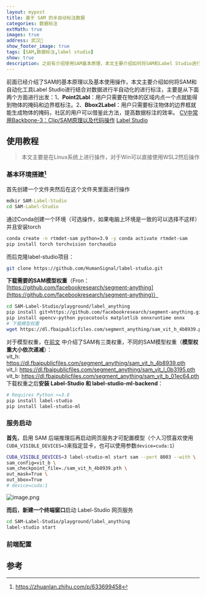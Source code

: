 ```yaml
---
layout: mypost
title: 基于 SAM 的半自动标注数据
categories: 数据标注
extMath: true
images: true
address: 武汉🏯
show_footer_image: true
tags: [SAM,数据标注,label studio]
show: true
description: 之前有介绍使用SAM基本原理，本文主要介绍如何将SAM和Label Studio进行结合半自动的对数据进行标注
---
```


前面已经介绍了SAM的基本原理以及基本使用操作，本文主要介绍如何将SAM和自动化工具Label Studio进行结合对数据进行半自动化的进行标注，主要是从下面两个方面进行出发：1、**Point2Labl**：用户只需要在物体的区域内点一个点就能得到物体的掩码和边界框标注。2、**Bbox2Label**：用户只需要标注物体的边界框就能生成物体的掩码，社区的用户可以借鉴此方法，提高数据标注的效率。
[CV中常用Backbone-3：Clip/SAM原理以及代码操作](2025-05-18-Clip-sam.md)
[Label Studio](https://github.com/HumanSignal/label-studio)
## 使用教程
> 本文主要是在Linux系统上进行操作，对于Win可以直接使用WSL2然后操作

### 基本环境搭建[^1]
首先创建一个文件夹然后在这个文件夹里面进行操作
```cmd
mdkir SAM-Label-Studio
cd SAM-Label-Studio
```
通过Conda创建一个环境（可选操作，如果电脑上环境是一致的可以选择不这样）并且安装torch
```bash
conda create -n rtmdet-sam python=3.9 -y conda activate rtmdet-sam
pip install torch torchvision torchaudio
```
而后克隆label-studio项目：
```bash
git clone https://github.com/HumanSignal/label-studio.git
```
**下载需要的SAM模型权重**（Fron：[https://github.com/facebookresearch/segment-anything](https://github.com/facebookresearch/segment-anything)）
```bash
cd SAM-Label-Studio/playground/label_anything
pip install git+https://github.com/facebookresearch/segment-anything.git
pip install opencv-python pycocotools matplotlib onnxruntime onnx
# 下载模型权重
wget https://dl.fbaipublicfiles.com/segment_anything/sam_vit_h_4b8939.pth
```
对于模型权重，在[前文](./2025-05-18-Clip-sam.md) 中介绍了SAM有三类权重，不同的SAM模型权重（**模型权重大小依次递减**）：  
vit_h: https://dl.fbaipublicfiles.com/segment_anything/sam_vit_h_4b8939.pth  
vit_l: https://dl.fbaipublicfiles.com/segment_anything/sam_vit_l_0b3195.pth  
vit_b: https://dl.fbaipublicfiles.com/segment_anything/sam_vit_b_01ec64.pth
下载权重之后**安装 Label-Studio 和 label-studio-ml-backend**：
```bash
# Requires Python >=3.8
pip install label-studio
pip install label-studio-ml
```

### 服务启动
**首先**，启用 SAM 后端推理后再启动网页服务才可配置模型（个人习惯喜欢使用 `CUDA_VISIBLE_DEVICES=3`来指定显卡，也可以使用参数`device=cuda:1`）
```bash
CUDA_VISIBLE_DEVICES=3 label-studio-ml start sam --port 8003 --with \
sam_config=vit_b \
sam_checkpoint_file=./sam_vit_h_4b8939.pth \
out_mask=True \
out_bbox=True
# device=cuda:1
```
![image.png](https://s2.loli.net/2025/06/26/rsjlvuxha75tpiY.webp)

**而后**，**新建一个终端窗口**启动 Label-Studio 网页服务
```bash
cd SAM-Label-Studio/playground/label_anything
label-studio start
```

### 前端配置


## 参考

[^1]: https://zhuanlan.zhihu.com/p/633699458
[^2]: https://labelstud.io/tutorials/segment_anything_model